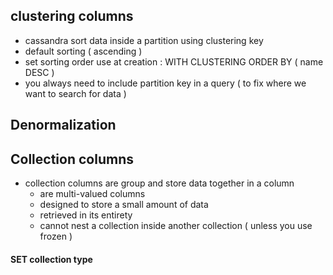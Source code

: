 ## clustering columns

* cassandra sort data inside a partition using clustering key
* default sorting ( ascending )
* set sorting order use at creation : WITH CLUSTERING ORDER BY ( name DESC )
* you always need to include partition key in a query ( to fix where we want to search for data )

## Denormalization



## Collection columns

* collection columns are group and store data together in a column
    * are multi-valued columns  
    * designed to store a small amount of data
    * retrieved in its entirety
    * cannot nest a collection inside another collection ( unless you use frozen )

#### SET collection type
